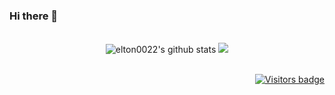 ### Hi there 👋

<!--
- 🔭 I’m currently working on ...
- 🌱 I’m currently learning ...
- 👯 I’m looking to collaborate on ...
- 🤔 I’m looking for help with ...
- 💬 Ask me about ...
- 📫 How to reach me: ...
- 😄 Pronouns: ...
- ⚡ Fun fact: ...
-->

<br/>

<div align="center">
    <img src="https://github-readme-stats.vercel.app/api?username=elton0022&show_icons=true&theme=dark" alt="elton0022's github stats" />
    <img src="https://github-readme-stats.vercel.app/api/top-langs/?username=elton0022&layout=compact&theme=dark"/>
</div>

<br/>

<p align="right">
  <a href="https://badges.pufler.dev">
      <img src="https://badges.pufler.dev/visits/elton0022/elton0022" alt="Visitors badge" />
   </a>
</p>
